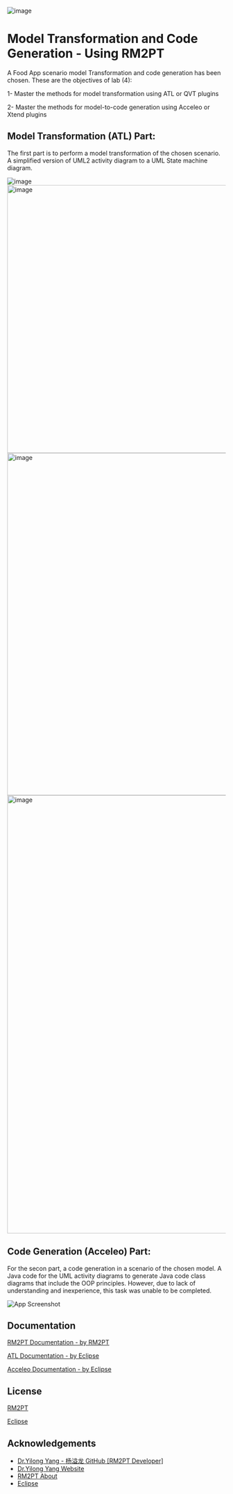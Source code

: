 ![image](https://github.com/L23212095-Fawaz-Almutawa/FoodAppATLA/assets/148682608/0b91343e-b73e-4abc-805f-a8568c6cbc0a)
# Model Transformation and Code Generation - Using RM2PT

A Food App scenario model Transformation and code generation has been chosen. These are the objectives of lab (4):

1- Master the methods for model transformation using ATL or QVT plugins

2- Master the methods for model-to-code generation using Acceleo or Xtend plugins
## Model Transformation (ATL) Part:
The first part is to perform a model transformation of the chosen scenario. A simplified version of UML2 activity diagram to a UML State machine diagram.

![image](https://github.com/L23212095-Fawaz-Almutawa/FoodAppATLA/assets/148682608/5dbe5b67-38ca-4c0a-b1da-c24ee00bd30b)
<img width="617" alt="image" src="https://github.com/L23212095-Fawaz-Almutawa/FoodAppATLA/assets/148682608/9188331a-f3e3-43b1-b731-67243426e984">
<img width="788" alt="image" src="https://github.com/L23212095-Fawaz-Almutawa/FoodAppATLA/assets/148682608/8aa05a4b-888c-4f38-ba8a-99ecbcc7977b">
<img width="1009" alt="image" src="https://github.com/L23212095-Fawaz-Almutawa/FoodAppATLA/assets/148682608/cabfe1d7-73cc-4a20-85e0-d32b9dd1f36f">


## Code Generation (Acceleo) Part:
For the secon part, a code generation in a scenario of the chosen model. A Java code for the UML activity diagrams to generate Java code class diagrams that include the OOP principles. However, due to lack of understanding and inexperience, this task was unable to be completed. 

![App Screenshot](https://via.placeholder.com/468x300?text=App+Screenshot+Here)
## Documentation

[RM2PT Documentation - by RM2PT](https://rm2pt.com/doc/dev/eclipsemda)

[ATL Documentation - by Eclipse](https://wiki.eclipse.org/ATL/User_Guide_-_Introduction)

[Acceleo Documentation - by Eclipse](https://wiki.eclipse.org/Acceleo/User_Guide)



## License

[RM2PT](https://rm2pt.com/)

[Eclipse](https://www.eclipse.org/legal/epl-2.0/)


## Acknowledgements

 - [Dr.Yilong Yang - 杨溢龙 GitHub [RM2PT Developer]](https://github.com/yylonly)
 - [Dr.Yilong Yang Website](https://yilong.io/)
 - [RM2PT About](https://rm2pt.com/about/)
 - [Eclipse](https://www.eclipse.org/home/whatis/)
